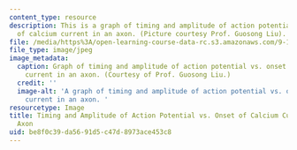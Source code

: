 ```yaml
---
content_type: resource
description: This is a graph of timing and amplitude of action potential versus onset
  of calcium current in an axon. (Picture courtesy Prof. Guosong Liu).
file: /media/https%3A/open-learning-course-data-rc.s3.amazonaws.com/9-16-cellular-neurophysiology-spring-2002/be8f0c39da5691d5c47d8973ace453c8_9-16s02.jpg
file_type: image/jpeg
image_metadata:
  caption: Graph of timing and amplitude of action potential vs. onset of calcium
    current in an axon. (Courtesy of Prof. Guosong Liu.)
  credit: ''
  image-alt: 'A graph of timing and amplitude of action potential vs. onset of calcium
    current in an axon. '
resourcetype: Image
title: Timing and Amplitude of Action Potential vs. Onset of Calcium Current in an
  Axon
uid: be8f0c39-da56-91d5-c47d-8973ace453c8
---
```

